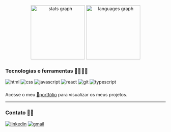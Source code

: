 <div align="center">
  <img src="https://github-readme-stats.vercel.app/api?username=devpedropipa&hide_title=false&hide_rank=false&show_icons=true&include_all_commits=true&count_private=true&disable_animations=false&theme=dracula&locale=en&hide_border=false&order=1" height="170em" alt="stats graph"  />
  <img src="https://github-readme-stats.vercel.app/api/top-langs?username=devpedropipa&locale=en&hide_title=false&layout=compact&card_width=320&langs_count=5&theme=dracula&hide_border=false&order=2" height="170em" alt="languages graph"  />
</div>

### Tecnologias e ferramentas 👨🏻‍💻🧰
<div>
  <img alt="html" src="https://img.shields.io/badge/HTML5-E34F26?style=for-the-badge&logo=html5&logoColor=white">
  <img alt="css" src="https://img.shields.io/badge/CSS3-1572B6?style=for-the-badge&logo=css3&logoColor=white">
  <img alt="javascript" src="https://img.shields.io/badge/JavaScript-F7DF1E?style=for-the-badge&logo=javascript&logoColor=black">
  <img alt="react" src="https://img.shields.io/badge/React-20232A?style=for-the-badge&logo=react&logoColor=61DAFB">
  <img alt="git" src="https://img.shields.io/badge/GIT-E44C30?style=for-the-badge&logo=git&logoColor=white">
  <img alt="typescript" src="https://img.shields.io/badge/TypeScript-007ACC?style=for-the-badge&logo=typescript&logoColor=white">
</div>

###

Acesse o meu [🔗portfólio]() para visualizar os meus projetos.

<hr>

### Contato 🤳🏻
<div>
  <a href="https://dev.to/envoy_/150-badges-for-github-pnk#social"><img alt="linkedin" src="https://img.shields.io/badge/LinkedIn-0077B5?style=for-the-badge&logo=linkedin&logoColor=white"></a>
  <a href="https://dev.to/envoy_/150-badges-for-github-pnk#social"><img alt="gmail" src="https://img.shields.io/badge/Gmail-D14836?style=for-the-badge&logo=gmail&logoColor=white"></a>
</div>
